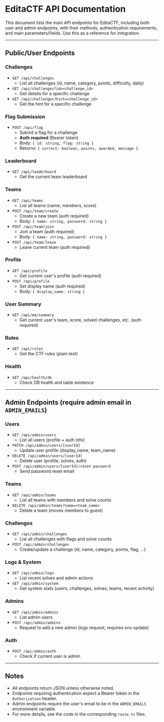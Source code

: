 # EditaCTF API Documentation

This document lists the main API endpoints for EditaCTF, including both user and admin endpoints, with their methods, authentication requirements, and main parameters/fields. Use this as a reference for integration.

---

## Public/User Endpoints

### Challenges
- `GET /api/challenges`
  - List all challenges (id, name, category, points, difficulty, daily)
- `GET /api/challenges?id=<challenge_id>`
  - Get details for a specific challenge
- `GET /api/challenges?hint=<challenge_id>`
  - Get the hint for a specific challenge

### Flag Submission
- `POST /api/flag`
  - Submit a flag for a challenge
  - **Auth required** (Bearer token)
  - Body: `{ id: string, flag: string }`
  - Returns: `{ correct: boolean, points, awarded, message }`

### Leaderboard
- `GET /api/leaderboard`
  - Get the current team leaderboard

### Teams
- `GET /api/teams`
  - List all teams (name, members, score)
- `POST /api/team/create`
  - Create a new team (auth required)
  - Body: `{ name: string, password: string }`
- `POST /api/team/join`
  - Join a team (auth required)
  - Body: `{ name: string, password: string }`
- `POST /api/team/leave`
  - Leave current team (auth required)

### Profile
- `GET /api/profile`
  - Get current user's profile (auth required)
- `POST /api/profile`
  - Set display name (auth required)
  - Body: `{ display_name: string }`

### User Summary
- `GET /api/me/summary`
  - Get current user's team, score, solved challenges, etc. (auth required)

### Rules
- `GET /api/rules`
  - Get the CTF rules (plain text)

### Health
- `GET /api/health/db`
  - Check DB health and table existence

---

## Admin Endpoints (require admin email in `ADMIN_EMAILS`)

### Users
- `GET /api/admin/users`
  - List all users (profile + auth info)
- `PATCH /api/admin/users/[userId]`
  - Update user profile (display_name, team_name)
- `DELETE /api/admin/users/[userId]`
  - Delete user (profile, solves, auth)
- `POST /api/admin/users/[userId]/reset-password`
  - Send password reset email

### Teams
- `GET /api/admin/teams`
  - List all teams with members and solve counts
- `DELETE /api/admin/teams?name=<team_name>`
  - Delete a team (moves members to guest)

### Challenges
- `GET /api/admin/challenges`
  - List all challenges with flags and solve counts
- `POST /api/admin/challenges`
  - Create/update a challenge (id, name, category, points, flag, ...)

### Logs & System
- `GET /api/admin/logs`
  - List recent solves and admin actions
- `GET /api/admin/system`
  - Get system stats (users, challenges, solves, teams, recent activity)

### Admins
- `GET /api/admin/admins`
  - List admin users
- `POST /api/admin/admins`
  - Request to add a new admin (logs request, requires env update)

### Auth
- `POST /api/admin/auth`
  - Check if current user is admin

---

## Notes
- All endpoints return JSON unless otherwise noted.
- Endpoints requiring authentication expect a Bearer token in the `Authorization` header.
- Admin endpoints require the user's email to be in the `ADMIN_EMAILS` environment variable.
- For more details, see the code in the corresponding `route.ts` files.
